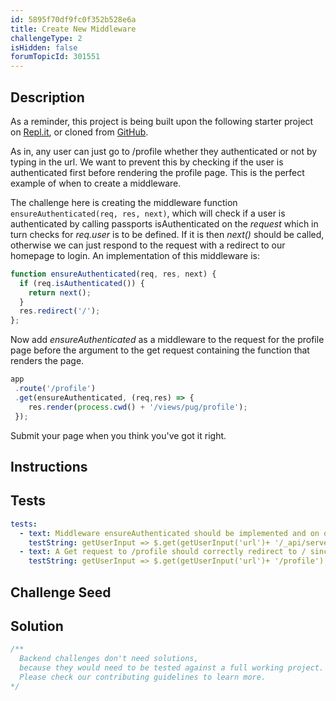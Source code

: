 ```yaml
---
id: 5895f70df9fc0f352b528e6a
title: Create New Middleware
challengeType: 2
isHidden: false
forumTopicId: 301551
---
```


## Description
<section id='description'>

As a reminder, this project is being built upon the following starter project on <a href='https://repl.it/github/freeCodeCamp/boilerplate-advancednode'>Repl.it</a>, or cloned from <a href='https://github.com/freeCodeCamp/boilerplate-advancednode/'>GitHub</a>.

As in, any user can just go to /profile whether they authenticated or not by typing in the url. We want to prevent this by checking if the user is authenticated first before rendering the profile page. This is the perfect example of when to create a middleware.

The challenge here is creating the middleware function <code>ensureAuthenticated(req, res, next)</code>, which will check if a user is authenticated by calling passports isAuthenticated on the <em>request</em> which in turn checks for <em>req.user</em> is to be defined. If it is then <em>next()</em> should be called, otherwise we can just respond to the request with a redirect to our homepage to login. An implementation of this middleware is:

```js
function ensureAuthenticated(req, res, next) {
  if (req.isAuthenticated()) {
    return next();
  }
  res.redirect('/');
};
```

Now add <em>ensureAuthenticated</em> as a middleware to the request for the profile page before the argument to the get request containing the function that renders the page.

```js
app
 .route('/profile')
 .get(ensureAuthenticated, (req,res) => {
    res.render(process.cwd() + '/views/pug/profile');
 });
```

Submit your page when you think you've got it right.

</section>

## Instructions
<section id='instructions'>

</section>

## Tests
<section id='tests'>

```yml
tests:
  - text: Middleware ensureAuthenticated should be implemented and on our /profile route.
    testString: getUserInput => $.get(getUserInput('url')+ '/_api/server.js') .then(data => { assert.match(data, /ensureAuthenticated[^]*req.isAuthenticated/gi, 'Your ensureAuthenticated middleware should be defined and utilize the req.isAuthenticated function'); assert.match(data, /profile[^]*get[^]*ensureAuthenticated/gi, 'Your ensureAuthenticated middleware should be attached to the /profile route'); }, xhr => { throw new Error(xhr.statusText); })
  - text: A Get request to /profile should correctly redirect to / since we are not authenticated.
    testString: getUserInput => $.get(getUserInput('url')+ '/profile') .then(data => { assert.match(data, /Home page/gi, 'An attempt to go to the profile at this point should redirect to the homepage since we are not logged in'); }, xhr => { throw new Error(xhr.statusText); })

```

</section>

## Challenge Seed
<section id='challengeSeed'>

</section>

## Solution
<section id='solution'>

```js
/**
  Backend challenges don't need solutions, 
  because they would need to be tested against a full working project. 
  Please check our contributing guidelines to learn more.
*/
```

</section>
